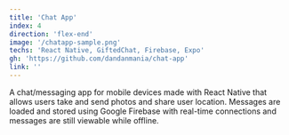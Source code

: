 ```yaml
---
title: 'Chat App'
index: 4
direction: 'flex-end'
image: '/chatapp-sample.png'
techs: 'React Native, GiftedChat, Firebase, Expo'
gh: 'https://github.com/dandanmania/chat-app'
link: ''
---
```


A chat/messaging app for mobile devices made with React Native that allows users take and send photos and share user location. Messages are loaded and stored using Google Firebase with real-time connections and messages are still viewable while offline.
